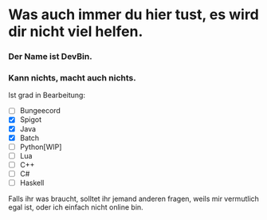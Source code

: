 # Was auch immer du hier tust, es wird dir nicht viel helfen.
### Der Name ist DevBin.
### Kann nichts, macht auch nichts.

Ist grad in Bearbeitung:

- [ ] Bungeecord
- [x] Spigot
- [x] Java
- [x] Batch
- [ ] Python[WIP]
- [ ] Lua
- [ ] C++
- [ ] C#
- [ ] Haskell

Falls ihr was braucht, solltet ihr jemand anderen fragen, weils mir vermutlich egal ist, oder ich einfach nicht online bin.
